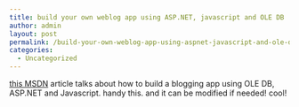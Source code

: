 ```yaml
---
title: build your own weblog app using ASP.NET, javascript and OLE DB
author: admin
layout: post
permalink: /build-your-own-weblog-app-using-aspnet-javascript-and-ole-db/
categories:
  - Uncategorized
---
```

[this MSDN][1] article talks about how to build a blogging app using OLE DB, ASP.NET and Javascript. handy this. and it can be modified if needed! cool!

 [1]: http://msdn.microsoft.com/msdnmag/issues/03/10/Blogging/default.aspx
